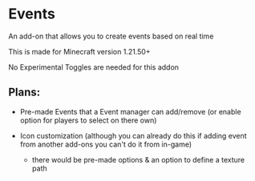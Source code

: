 # Events
An add-on that allows you to create events based on real time

This is made for Minecraft version 1.21.50+

No Experimental Toggles are needed for this addon

## Plans:

- Pre-made Events that a Event manager can add/remove (or enable option for players to select on there own) 
- Icon customization (although you can already do this if adding event from another add-ons you can't do it from in-game)

  - there would be pre-made options & an option to define a texture path
